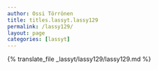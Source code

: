 ```yaml
---
author: Ossi Törrönen
title: titles.lassyt.lassy129
permalink: /lassy129/
layout: page
categories: [lassyt]
---
```

{% translate_file _lassyt/lassy129/lassy129.md %}